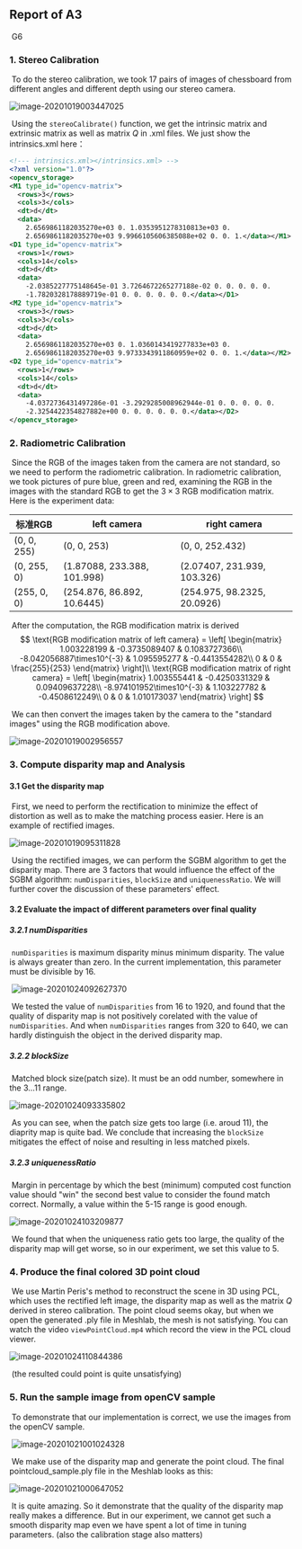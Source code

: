 ## Report of A3

​																																																				G6

### 1. Stereo Calibration

​	To do the stereo calibration, we took 17 pairs of images of chessboard from different angles and different depth using our stereo camera.

![image-20201019003447025](Report.assets/image-20201019003447025.png)

​	Using the `stereoCalibrate()` function, we get the intrinsic matrix and extrinsic matrix as well as matrix $Q$ in .xml files. We just show the intrinsics.xml here：

```xml
<!--- intrinsics.xml></intrinsics.xml> -->
<?xml version="1.0"?>
<opencv_storage>
<M1 type_id="opencv-matrix">
  <rows>3</rows>
  <cols>3</cols>
  <dt>d</dt>
  <data>
    2.6569861182035270e+03 0. 1.0353951278310813e+03 0.
    2.6569861182035270e+03 9.9966105606385088e+02 0. 0. 1.</data></M1>
<D1 type_id="opencv-matrix">
  <rows>1</rows>
  <cols>14</cols>
  <dt>d</dt>
  <data>
    -2.0385227775148645e-01 3.7264672265277188e-02 0. 0. 0. 0. 0.
    -1.7820328178889719e-01 0. 0. 0. 0. 0. 0.</data></D1>
<M2 type_id="opencv-matrix">
  <rows>3</rows>
  <cols>3</cols>
  <dt>d</dt>
  <data>
    2.6569861182035270e+03 0. 1.0360143419277833e+03 0.
    2.6569861182035270e+03 9.9733343911860959e+02 0. 0. 1.</data></M2>
<D2 type_id="opencv-matrix">
  <rows>1</rows>
  <cols>14</cols>
  <dt>d</dt>
  <data>
    -4.0372736431497286e-01 -3.2929285008962944e-01 0. 0. 0. 0. 0.
    -2.3254422354827882e+00 0. 0. 0. 0. 0. 0.</data></D2>
</opencv_storage>
```



### 2. Radiometric Calibration

​	Since the RGB of the images taken from the camera are not standard, so we need to perform the radiometric calibration. In radiometric calibration, we took pictures of pure blue, green and red, examining the RGB in the images with the standard RGB to get the $3\times 3$ RGB modification matrix. Here is the experiment data: 


| 标准RGB     | left camera                  | right camera                |
| ----------- | ---------------------------- | --------------------------- |
| (0, 0, 255) | (0, 0, 253)                  | (0, 0, 252.432)             |
| (0, 255, 0) | (1.87088, 233.388,  101.998) | (2.07407, 231.939, 103.326) |
| (255, 0, 0) | (254.876, 86.892, 10.6445)   | (254.975, 98.2325, 20.0926) |

​		After the computation, the RGB modification matrix is derived
$$
\text{RGB modification matrix of left camera} =
    \left[
    \begin{matrix}
		1.003228199 & -0.3735089407 & 0.1083727366\\
		-8.042056887\times10^{-3} & 1.095595277 & -0.4413554282\\
		0 & 0 & \frac{255}{253}
    \end{matrix}
    \right]\\
    \text{RGB modification matrix of right camera} =
    \left[
    \begin{matrix}
		1.003555441 & -0.4250331329 & 0.09409637228\\
		-8.974101952\times10^{-3} & 1.103227782 & -0.4508612249\\
		0 & 0 & 1.010173037
    \end{matrix}
    \right]
$$

​	We can then convert the images taken by the camera to the "standard images" using the RGB modification above.

![image-20201019002956557](Report.assets/image-20201019002956557.png)



### 3. Compute disparity map and Analysis

#### 3.1 Get the disparity map

​		First, we need to perform the rectification to minimize the effect of distortion as well as to make the matching process easier. Here is an example of rectified images.

![image-20201019095311828](Report.assets/image-20201019095311828.png)

​		Using the rectified images, we can perform the SGBM algorithm to get the disparity map. There are 3 factors that would influence the effect of the SGBM algorithm: `numDisparities`,  `blockSize` and `uniquenessRatio`. We will further cover the discussion of these parameters' effect.

#### 3.2 Evaluate the impact of different parameters over final quality

##### 3.2.1 numDisparities

​		`numDisparities` is maximum disparity minus minimum disparity. The value is always greater than zero. In the current implementation, this parameter must be divisible by 16.

​	![image-20201024092627370](Report.assets/image-20201024092627370.png)

​	We tested the value of  `numDisparities` from 16 to 1920, and found that the quality of disparity map is not positively corelated with the value of `numDisparities`.  And when `numDisparities` ranges from 320 to 640, we can hardly distinguish the object in the derived disparity map.





##### 3.2.2 blockSize

​		 Matched block size(patch size). It must be an odd number, somewhere in the 3...11 range.

![image-20201024093335802](Report.assets/image-20201024093335802.png)

​	As you can see, when the patch size gets too large (i.e. aroud 11), the diaprity map is quite bad. We conclude that increasing the `blockSize` mitigates the effect of noise and resulting in less matched pixels.



##### 3.2.3 uniquenessRatio

​		Margin in percentage by which the best (minimum) computed cost function value should "win" the second best value to consider the found match correct. Normally, a value within the 5-15 range is good enough.

![image-20201024103209877](Report.assets/image-20201024103209877.png)

​	We found that when the uniqueness ratio gets too large, the quality of the disparity map will get worse, so in our experiment, we set this value to 5.



### 4. Produce the final colored 3D point cloud

​	We use Martin Peris's method to reconstruct the scene in 3D using PCL, which uses the rectified left image, the disparity map as well as the matrix $Q$ derived in stereo calibration. The point cloud seems okay, but when we open the generated .ply file in Meshlab, the mesh is not satisfying. You can watch the video `viewPointCloud.mp4` which record the view in the PCL cloud viewer.

![image-20201024110844386](Report.assets/image-20201024110844386.png)

​																						(the resulted could point is quite unsatisfying)



### 5. Run the sample image from openCV sample

​	To demonstrate that our implementation is correct, we use the images from the openCV sample.

​				![image-20201021001024328](Report.assets/image-20201021001024328.png)

​	We make use of the disparity map and generate the point cloud. The final pointcloud_sample.ply file in the Meshlab looks as this:

![image-20201021000647052](Report.assets/image-20201021000647052.png)

​	It is quite amazing. So it demonstrate that the quality of the disparity map really makes a difference. But in our experiment, we cannot get such a smooth disparity map even we have spent a lot of time in tuning parameters. (also the calibration stage also matters)